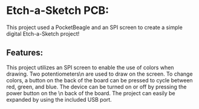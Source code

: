 <h1>Etch-a-Sketch PCB:</h1>
<p>This project used a PocketBeagle and an SPI screen to create a simple digital Etch-a-Sketch project!</p>

<h2>Features:</h2>
<p> This project utilizes an SPI screen to enable the use of colors when drawing. Two potentiometers\n
are used to draw on the screen. To change colors, a button on the back of the board can be pressed to cycle
between red, green, and blue. The device can be turned on or off by pressing the power button on the \n
back of the board. The project can easily be expanded by using the included USB port.</p>
